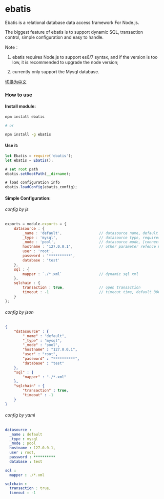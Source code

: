 # ebatis

Ebatis is a relational database data access framework For Node.js.

The biggest feature of ebatis is to support dynamic SQL, transaction control, simple configuration and easy to handle.

Note：
1. ebatis requires Node.js to support es6/7 syntax, and if the version is too low, it is recommended to upgrade the node version;

2. currently only support the Mysql database.

[切换为中文](./zh_cn/index.md)

### How to use

#### Install module:
```sh
npm install ebatis

# or

npm install -g ebatis
```
#### Use it:
``` js
let Ebatis = require('ebatis');
let ebatis = Ebatis();

# set root path
ebatis.setRootPath(__dirname);

# load configuration info
ebatis.loadConfig(ebatis_config);
```

#### Simple Configuration:

###### config by js
```js
exports = module.exports = {
    datasource : {
        _name : 'default',                 // datasource name, default 'default'
        _type : 'mysql',                   // datasource type, requires
        _mode : 'pool',                    // datasource mode, [connection | pool], requires
        hostname : '127.0.0.1',            // other parameter refence mysql configuration
        user : 'root',
        password : '**********',
        database : 'test'
    },
    sql : {                                               
        mapper : `./*.xml`                 // dynamic sql xml
    },
    sqlchain : {
        transaction : true,                // open transaction
        timeout : -1                       // timeout time, default 30000ms, if timeout > 0, Invalid timeout action.
    }
};
```

###### config by json
```json
{
    "datasource" : {
        "_name" : "default",                
        "_type" : "mysql",
        "_mode" : "pool",
        "hostname" : "127.0.0.1",
        "user" : "root",
        "password" : "**********",
        "database" : "test"
    },
    "sql" : {                                               
        "mapper" : "./*.xml"
    },
    "sqlchain" : {
        "transaction" : true, 
        "timeout" : -1
    }
}
```

###### config by yaml
```yaml
datasource : 
  _name : default           
  _type : mysql  
  _mode : pool
  hostname : 127.0.0.1,
  user : root,
  password : **********
  database : test

sql :                                               
  mapper : ./*.xml

sqlchain :
  transaction : true, 
  timeout : -1
```
